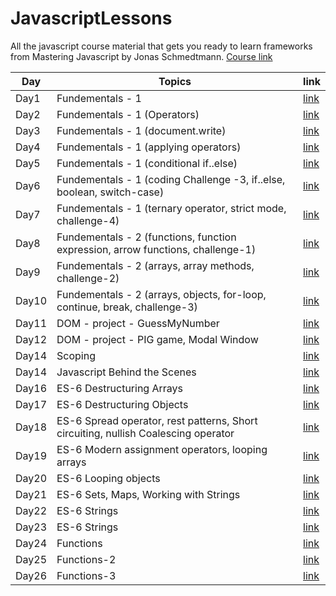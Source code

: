 # JavascriptLessons
All the javascript course material that gets you ready to learn frameworks from Mastering Javascript by Jonas Schmedtmann.
[Course link](https://www.udemy.com/course/the-complete-javascript-course/)

| Day | Topics | link |
|-----|--------|------|
| Day1 | Fundementals - 1 | [link](https://github.com/suchi-291/JavascriptLessons/tree/3d0f60e6e870fdc52ddfad813e774527ce3f00a3/day1) |
| Day2 | Fundementals - 1 (Operators) | [link](https://github.com/suchi-291/JavascriptLessons/tree/3d0f60e6e870fdc52ddfad813e774527ce3f00a3/day2) |
| Day3 | Fundementals - 1 (document.write) | [link](https://github.com/suchi-291/JavascriptLessons/tree/3d0f60e6e870fdc52ddfad813e774527ce3f00a3/day3) |
| Day4 | Fundementals - 1 (applying operators) | [link](https://github.com/suchi-291/JavascriptLessons/tree/3d0f60e6e870fdc52ddfad813e774527ce3f00a3/day4) |
| Day5 | Fundementals - 1 (conditional if..else) |[link](https://github.com/suchi-291/JavascriptLessons/tree/3d0f60e6e870fdc52ddfad813e774527ce3f00a3/day5) |
| Day6 | Fundementals - 1 (coding Challenge -3, if..else, boolean, switch-case) |[link](https://github.com/suchi-291/JavascriptLessons/tree/3d0f60e6e870fdc52ddfad813e774527ce3f00a3/day6) |
| Day7 | Fundementals - 1 (ternary operator, strict mode, challenge-4) |[link](https://github.com/suchi-291/JavascriptLessons/tree/3d0f60e6e870fdc52ddfad813e774527ce3f00a3/day7) |
| Day8 | Fundementals - 2 (functions, function expression, arrow functions, challenge-1) | [link](https://github.com/suchi-291/JavascriptLessons/tree/3d0f60e6e870fdc52ddfad813e774527ce3f00a3/day8) |
| Day9 | Fundementals - 2 (arrays, array methods, challenge-2) |[link](https://github.com/suchi-291/JavascriptLessons/tree/3d0f60e6e870fdc52ddfad813e774527ce3f00a3/day9) |
| Day10 | Fundementals - 2 (arrays, objects, for-loop, continue, break, challenge-3) |[link](https://github.com/suchi-291/JavascriptLessons/tree/3d0f60e6e870fdc52ddfad813e774527ce3f00a3/day10) |
| Day11 | DOM - project - GuessMyNumber |[link](https://github.com/suchi-291/JavascriptLessons/tree/3d0f60e6e870fdc52ddfad813e774527ce3f00a3/day11) |
| Day12 | DOM - project - PIG game, Modal Window |[link](https://github.com/suchi-291/JavascriptLessons/tree/3d0f60e6e870fdc52ddfad813e774527ce3f00a3/day12) |
| Day14 | Scoping |[link](https://github.com/suchi-291/JavascriptLessons/tree/3d0f60e6e870fdc52ddfad813e774527ce3f00a3/day14) |
| Day14 | Javascript Behind the Scenes |[link](https://github.com/suchi-291/JavascriptLessons/tree/3d0f60e6e870fdc52ddfad813e774527ce3f00a3/day15) |
| Day16 | ES-6 Destructuring Arrays |[link](https://github.com/suchi-291/JavascriptLessons/tree/3d0f60e6e870fdc52ddfad813e774527ce3f00a3/day16) |
| Day17 | ES-6 Destructuring Objects |[link](https://github.com/suchi-291/JavascriptLessons/tree/3d0f60e6e870fdc52ddfad813e774527ce3f00a3/day17) |
| Day18 | ES-6 Spread operator, rest patterns, Short circuiting, nullish Coalescing operator |[link](https://github.com/suchi-291/JavascriptLessons/tree/3d0f60e6e870fdc52ddfad813e774527ce3f00a3/day18)|
| Day19 | ES-6 Modern assignment operators, looping arrays |[link](https://github.com/suchi-291/JavascriptLessons/tree/3d0f60e6e870fdc52ddfad813e774527ce3f00a3/day19-DataStructures%2CModernOperators%2CStrings) |
| Day20 | ES-6 Looping objects|[link](https://github.com/suchi-291/JavascriptLessons/tree/3d0f60e6e870fdc52ddfad813e774527ce3f00a3/day20-DataStructuresModernOperatorsStrings) |
| Day21 | ES-6 Sets, Maps, Working with Strings|[link](https://github.com/suchi-291/JavascriptLessons/tree/113e0a7f1ba808833941ff27cc6623db7bf24825/day21-DataStructuresModernOperatorsStrings) |
| Day22 | ES-6 Strings|[link](https://github.com/suchi-291/JavascriptLessons/tree/7a11bd0387179fd88d21b23a4a5507c82edc01f2/day22-DSModernOperatorsStrings)|
| Day23 | ES-6 Strings|[link](https://github.com/suchi-291/JavascriptLessons/tree/7a11bd0387179fd88d21b23a4a5507c82edc01f2/day23-StringsFunctions)|
| Day24 | Functions|[link](https://github.com/suchi-291/JavascriptLessons/tree/7a11bd0387179fd88d21b23a4a5507c82edc01f2/day24-Functions)|
| Day25 | Functions-2|[link](https://github.com/suchi-291/JavascriptLessons/tree/7a11bd0387179fd88d21b23a4a5507c82edc01f2/day25-Functions)|
| Day26 | Functions-3| [link](https://github.com/suchi-291/JavascriptLessons/tree/5d2a7a1506cb83608895d7b0a0cd74a43d23030c/day26-Functions)|

